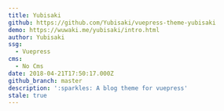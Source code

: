 ```yaml
---
title: Yubisaki
github: https://github.com/Yubisaki/vuepress-theme-yubisaki
demo: https://wuwaki.me/yubisaki/intro.html
author: Yubisaki
ssg:
  - Vuepress
cms:
  - No Cms
date: 2018-04-21T17:50:17.000Z
github_branch: master
description: ':sparkles: A blog theme for vuepress'
stale: true
---
```

